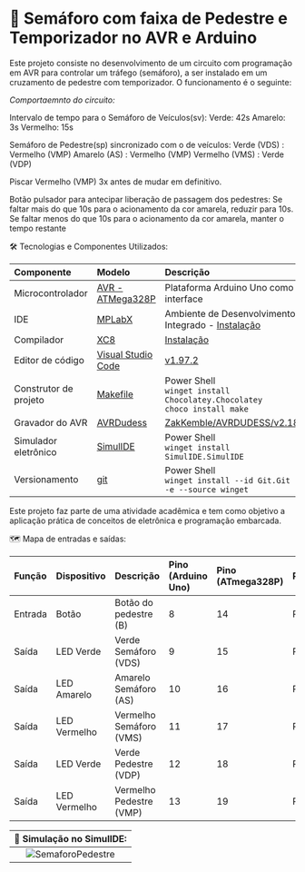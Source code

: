 # 🚦 Semáforo com faixa de Pedestre e Temporizador no AVR e Arduino
Este projeto consiste no desenvolvimento de um circuito com programação em AVR para controlar um tráfego (semáforo), a ser instalado em um cruzamento de pedestre com temporizador. O funcionamento é o seguinte:

*Comportaemnto do circuito:*

Intervalo de tempo para o Semáforo de Veículos(sv):
Verde: 42s
Amarelo: 3s
Vermelho: 15s

Semáforo de Pedestre(sp) sincronizado com o de veículos:
Verde (VDS) : Vermelho (VMP)
Amarelo (AS) : Vermelho (VMP)
Vermelho (VMS) : Verde (VDP)

Piscar Vermelho (VMP) 3x antes de mudar em definitivo.

Botão pulsador para antecipar liberação de passagem dos pedestres:
Se faltar mais do que 10s para o acionamento da cor amarela, reduzir para 10s.
Se faltar menos do que 10s para o acionamento da cor amarela, manter o tempo restante


🛠 Tecnologias e Componentes Utilizados:

| Componente            | Modelo                                                                                                                               | Descrição                                                                                                                                     |
| :-------------------- | :----------------------------------------------------------------------------------------------------------------------------------- | :-------------------------------------------------------------------------------------------------------------------------------------------- |
| Microcontrolador      | [AVR - ATMega328P](https://ww1.microchip.com/downloads/en/DeviceDoc/Atmel-7810-Automotive-Microcontrollers-ATmega328P_Datasheet.pdf) | Plataforma Arduino Uno como interface                                                                                                         |
| IDE                   | [MPLabX](https://www.microchip.com/en-us/tools-resources/develop/mplab-x-ide)                                                        | Ambiente de Desenvolvimento Integrado - [Instalação](https://developerhelp.microchip.com/xwiki/bin/view/software-tools/ides/x/install-guide/) |
| Compilador            | [XC8](https://www.microchip.com/en-us/tools-resources/develop/mplab-xc-compilers/xc8)                                                | [Instalação](https://developerhelp.microchip.com/xwiki/bin/view/software-tools/xc8/install/)                                                  |
| Editor de código      | [Visual Studio Code](https://code.visualstudio.com/)                                                                                | [v1.97.2](https://code.visualstudio.com/sha/download?build=stable&os=win32-x64-user)                         |
| Construtor de projeto | [Makefile](https://stackoverflow.com/questions/32127524/how-to-install-and-use-make-in-windows)                                      | Power Shell<br>`winget install Chocolatey.Chocolatey`<br>`choco install make`                                                                 |
| Gravador do AVR       | [AVRDudess](https://github.com/ZakKemble/AVRDUDESS/releases/tag/v2.18)                                                               | [ZakKemble/AVRDUDESS/v2.18](https://github.com/ZakKemble/AVRDUDESS/releases/download/v2.18/AVRDUDESS-2.18-setup.exe)                          |
| Simulador eletrônico  | [SimulIDE](https://simulide.com/p/downloads/)                                                                                        | Power Shell<br>`winget install SimulIDE.SimulIDE`                                                                                             |
| Versionamento         | [git](https://git-scm.com/downloads)                                                                                                 | Power Shell<br>`winget install --id Git.Git -e --source winget`                                                                               |

Este projeto faz parte de uma atividade acadêmica e tem como objetivo a aplicação prática de conceitos de eletrônica e programação embarcada.

🗺️ Mapa de entradas e saídas:

| Função  | Dispositivo       | Descrição               | Pino (Arduino Uno) | Pino (ATmega328P) | PORT |
| :------ | :---------------- | :-----------------------| :----------------- | :-----------------|:-----|
| Entrada | Botão             | Botão do pedestre (B)   | 8                  | 14                | PB0  |
| Saída   | LED Verde         | Verde Semáforo (VDS)    | 9                  | 15                | PB1  |
| Saída   | LED Amarelo       | Amarelo Semáforo (AS)   | 10                 | 16                | PB2  |
| Saída   | LED Vermelho      | Vermelho Semáforo (VMS) | 11                 | 17                | PB3  |
| Saída   | LED Verde         | Verde Pedestre    (VDP) | 12                 | 18                | PB4  |
| Saída   | LED Vermelho      | Vermelho Pedestre (VMP) | 13                 | 19                | PB5  |



| 🚦 Simulação no SimulIDE: |
|:----------------------------------------------------------------:|
| ![SemaforoPedestre](SemaforoPedestre.gif)                                   |
